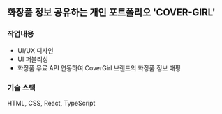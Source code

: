 ## 화장품 정보 공유하는 개인 포트폴리오 'COVER-GIRL'

### 작업내용

- UI/UX 디자인
- UI 퍼블리싱
- 화장품 무료 API 연동하여 CoverGirl 브랜드의 화장품 정보 매핑

### 기술 스택

HTML, CSS, React, TypeScript
